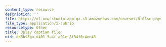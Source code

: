 ```yaml
---
content_type: resource
description: ''
file: https://ol-ocw-studio-app-qa.s3.amazonaws.com/courses/8-03sc-physics-iii-vibrations-and-waves-fall-2016/dd8b93bad4015a4fa01e8f34f0c4ec48_J1uHGy1tRmM.vtt
file_type: application/x-subrip
resourcetype: Other
title: 3play caption file
uid: dd8b93ba-d401-5a4f-a01e-8f34f0c4ec48
---
```

